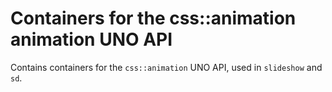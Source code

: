 # Containers for the css::animation animation UNO API

Contains containers for the `css::animation` UNO API, used in `slideshow` and `sd`.
